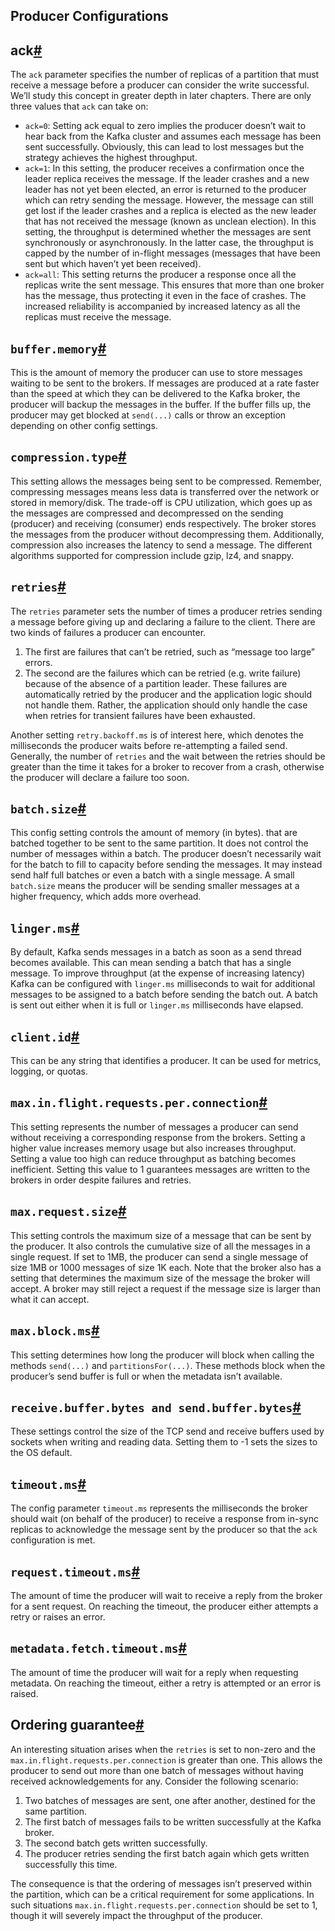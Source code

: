 ## **Producer Configurations**

## ack[#](https://www.educative.io/courses/scalable-data-pipelines-kafka/myvD42j9603#ack)

The `ack` parameter specifies the number of replicas of a partition that must receive a message before a producer can consider the write successful. We’ll study this concept in greater depth in later chapters. There are only three values that `ack` can take on:

* `ack=0`: Setting ack equal to zero implies the producer doesn’t wait to hear back from the Kafka cluster and assumes each message has been sent successfully. Obviously, this can lead to lost messages but the strategy achieves the highest throughput.
* `ack=1`: In this setting, the producer receives a confirmation once the leader replica receives the message. If the leader crashes and a new leader has not yet been elected, an error is returned to the producer which can retry sending the message. However, the message can still get lost if the leader crashes and a replica is elected as the new leader that has not received the message (known as unclean election). In this setting, the throughput is determined whether the messages are sent synchronously or asynchronously. In the latter case, the throughput is capped by the number of in-flight messages (messages that have been sent but which haven’t yet been received).
* `ack=all`: This setting returns the producer a response once all the replicas write the sent message. This ensures that more than one broker has the message, thus protecting it even in the face of crashes. The increased reliability is accompanied by increased latency as all the replicas must receive the message.

## `buffer.memory`[#](https://www.educative.io/courses/scalable-data-pipelines-kafka/myvD42j9603#buffer.memory)

This is the amount of memory the producer can use to store messages waiting to be sent to the brokers. If messages are produced at a rate faster than the speed at which they can be delivered to the Kafka broker, the producer will backup the messages in the buffer. If the buffer fills up, the producer may get blocked at `send(...)` calls or throw an exception depending on other config settings.

## `compression.type`[#](https://www.educative.io/courses/scalable-data-pipelines-kafka/myvD42j9603#compression.type)

This setting allows the messages being sent to be compressed. Remember, compressing messages means less data is transferred over the network or stored in memory/disk. The trade-off is CPU utilization, which goes up as the messages are compressed and decompressed on the sending (producer) and receiving (consumer) ends respectively. The broker stores the messages from the producer without decompressing them. Additionally, compression also increases the latency to send a message. The different algorithms supported for compression include gzip, lz4, and snappy.

## `retries`[#](https://www.educative.io/courses/scalable-data-pipelines-kafka/myvD42j9603#retries)

The `retries` parameter sets the number of times a producer retries sending a message before giving up and declaring a failure to the client. There are two kinds of failures a producer can encounter.

1. The first are failures that can’t be retried, such as “message too large” errors.
2. The second are the failures which can be retried (e.g. write failure) because of the absence of a partition leader. These failures are automatically retried by the producer and the application logic should not handle them. Rather, the application should only handle the case when retries for transient failures have been exhausted.

Another setting `retry.backoff.ms` is of interest here, which denotes the milliseconds the producer waits before re-attempting a failed send. Generally, the number of `retries` and the wait between the retries should be greater than the time it takes for a broker to recover from a crash, otherwise the producer will declare a failure too soon.

## `batch.size`[#](https://www.educative.io/courses/scalable-data-pipelines-kafka/myvD42j9603#batch.size)

This config setting controls the amount of memory (in bytes). that are batched together to be sent to the same partition. It does not control the number of messages within a batch. The producer doesn’t necessarily wait for the batch to fill to capacity before sending the messages. It may instead send half full batches or even a batch with a single message. A small `batch.size` means the producer will be sending smaller messages at a higher frequency, which adds more overhead.

## `linger.ms`[#](https://www.educative.io/courses/scalable-data-pipelines-kafka/myvD42j9603#linger.ms)

By default, Kafka sends messages in a batch as soon as a send thread becomes available. This can mean sending a batch that has a single message. To improve throughput (at the expense of increasing latency) Kafka can be configured with `linger.ms` milliseconds to wait for additional messages to be assigned to a batch before sending the batch out. A batch is sent out either when it is full or `linger.ms` milliseconds have elapsed.

## `client.id`[#](https://www.educative.io/courses/scalable-data-pipelines-kafka/myvD42j9603#client.id)

This can be any string that identifies a producer. It can be used for metrics, logging, or quotas.

## `max.in.flight.requests.per.connection`[#](https://www.educative.io/courses/scalable-data-pipelines-kafka/myvD42j9603#max.in.flight.requests.per.connection)

This setting represents the number of messages a producer can send without receiving a corresponding response from the brokers. Setting a higher value increases memory usage but also increases throughput. Setting a value too high can reduce throughput as batching becomes inefficient. Setting this value to 1 guarantees messages are written to the brokers in order despite failures and retries.

## `max.request.size`[#](https://www.educative.io/courses/scalable-data-pipelines-kafka/myvD42j9603#max.request.size)

This setting controls the maximum size of a message that can be sent by the producer. It also controls the cumulative size of all the messages in a single request. If set to 1MB, the producer can send a single message of size 1MB or 1000 messages of size 1K each. Note that the broker also has a setting that determines the maximum size of the message the broker will accept. A broker may still reject a request if the message size is larger than what it can accept.

## `max.block.ms`[#](https://www.educative.io/courses/scalable-data-pipelines-kafka/myvD42j9603#max.block.ms)

This setting determines how long the producer will block when calling the methods `send(...)` and `partitionsFor(...)`. These methods block when the producer’s send buffer is full or when the metadata isn’t available.

## `receive.buffer.bytes and send.buffer.bytes`[#](https://www.educative.io/courses/scalable-data-pipelines-kafka/myvD42j9603#receive.buffer.bytes-and-send.buffer.bytes)

These settings control the size of the TCP send and receive buffers used by sockets when writing and reading data. Setting them to -1 sets the sizes to the OS default.

## `timeout.ms`[#](https://www.educative.io/courses/scalable-data-pipelines-kafka/myvD42j9603#timeout.ms)

The config parameter `timeout.ms` represents the milliseconds the broker should wait (on behalf of the producer) to receive a response from in-sync replicas to acknowledge the message sent by the producer so that the `ack` configuration is met.

## `request.timeout.ms`[#](https://www.educative.io/courses/scalable-data-pipelines-kafka/myvD42j9603#request.timeout.ms)

The amount of time the producer will wait to receive a reply from the broker for a sent request. On reaching the timeout, the producer either attempts a retry or raises an error.

## `metadata.fetch.timeout.ms`[#](https://www.educative.io/courses/scalable-data-pipelines-kafka/myvD42j9603#metadata.fetch.timeout.ms)

The amount of time the producer will wait for a reply when requesting metadata. On reaching the timeout, either a retry is attempted or an error is raised.

## Ordering guarantee[#](https://www.educative.io/courses/scalable-data-pipelines-kafka/myvD42j9603#Ordering-guarantee)

An interesting situation arises when the `retries` is set to non-zero and the `max.in.flight.requests.per.connection` is greater than one. This allows the producer to send out more than one batch of messages without having received acknowledgements for any. Consider the following scenario:

1. Two batches of messages are sent, one after another, destined for the same partition.
2. The first batch of messages fails to be written successfully at the Kafka broker.
3. The second batch gets written successfully.
4. The producer retries sending the first batch again which gets written successfully this time.

The consequence is that the ordering of messages isn’t preserved within the partition, which can be a critical requirement for some applications. In such situations `max.in.flight.requests.per.connection` should be set to 1, though it will severely impact the throughput of the producer.
